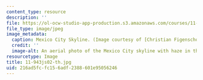 ```yaml
---
content_type: resource
description: ''
file: https://ol-ocw-studio-app-production.s3.amazonaws.com/courses/11-943j-urban-transportation-land-use-and-the-environment-spring-2002/216ad5fcfc156adf2388601e95056246_11-943js02-th.jpg
file_type: image/jpeg
image_metadata:
  caption: Mexico City Skyline. (Image courtesy of [Christian Figenschou](http://www.figen.com/).)
  credit: ''
  image-alt: An aerial photo of the Mexico City skyline with haze in the distance.
resourcetype: Image
title: 11-943js02-th.jpg
uid: 216ad5fc-fc15-6adf-2388-601e95056246
---
```

